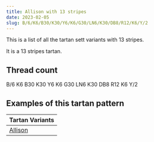 ```yaml
---
title: Allison with 13 stripes
date: 2023-02-05
slug: B/6/K6/B30/K30/Y6/K6/G30/LN6/K30/DB8/R12/K6/Y/2
---
```

This is a list of all the tartan sett variants with 13 stripes.

It is a 13 stripes tartan.


## Thread count
B/6 K6 B30 K30 Y6 K6 G30 LN6 K30 DB8 R12 K6 Y/2

## Examples of this tartan pattern

| Tartan Variants |
|---------------|
| [Allison](/variants/b/6/k6/b30/k30/y6/k6/g30/ln6/k30/db8/r12/k6/y/2-b304080-db000050-g008000-k000000-lne0e0e0-rc00000-yf0c000)||
